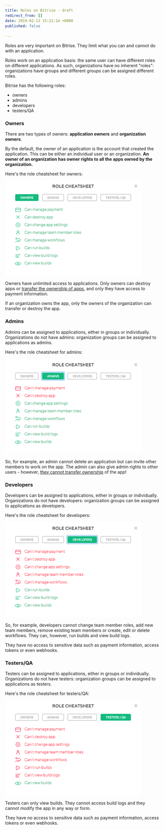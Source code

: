 ```yaml
---
title: Roles on Bitrise - draft
redirect_from: []
date: 2019-02-13 15:21:14 +0000
published: false

---
```

Roles are very important on Bitrise. They limit what you can and cannot do with an application. 

Roles work on an application basis: the same user can have different roles on different applications. As such, organizations have no inherent "roles": organizations have groups and different groups can be assigned different roles. 

Bitrise has the following roles:

* owners
* admins
* developers
* testers/QA

### Owners

There are two types of owners: **application owners** and **organization owners**. 

By the default, the owner of an application is the account that created the application. This can be either an individual user or an organization. **An owner of an organization has owner rights to all the apps owned by the organization.** 

Here's the role cheatsheet for owners:

![](/img/owners.png)

Owners have unlimited access to applications. Only owners can destroy apps or [transfer the ownership of apps](/team-management/changing-the-owner-of-an-app/), and only they have access to payment information. 

If an organization owns the app, only the owners of the organization can transfer or destroy the app. 

### Admins

Admins can be assigned to applications, either in groups or individually. Organizations do not have admins: organization groups can be assigned to applications as admins. 

Here's the role cheatsheet for admins:

![](/img/admins.png)

So, for example, an admin cannot delete an application but can invite other members to work on the app. The admin can also give admin rights to other users - however, [they cannot transfer ownership](/team-management/changing-the-owner-of-an-app/) of the app! 

### Developers 

Developers can be assigned to applications, either in groups or individually. Organizations do not have developers: organization groups can be assigned to applications as developers. 

Here's the role cheatsheet for developers:

![](/img/developers.png) 

So, for example, developers cannot change team member roles, add new team members, remove existing team members or create, edit or delete workflows. They can, however, run builds and view build logs. 

They have no access to sensitive data such as payment information, access tokens or even webhooks. 

### Testers/QA

Testers can be assigned to applications, either in groups or individually. Organizations do not have testers: organization groups can be assigned to applications as testers. 

Here's the role cheatsheet for testers/QA:

![](/img/testers.png)

Testers can only view builds. They cannot access build logs and they cannot modify the app in any way or form. 

They have no access to sensitive data such as payment information, access tokens or even webhooks. 